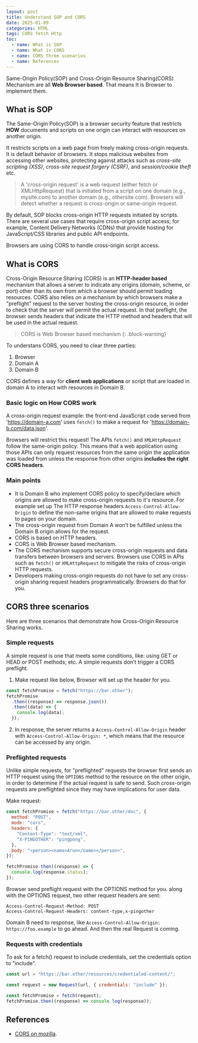 ```yaml
---
layout: post
title: Understand SOP and CORS
date: 2025-01-09
categories: HTML
tags: CORS fetch Http
toc: 
  - name: What is SOP
  - name: What is CORS
  - name: CORS three scenarios
  - name: References
---
```


Same-Origin Policy(SOP) and Cross-Origin Resource Sharing(CORS) Mechanism are all **Web Browser based**. That means It is Browser to implement them.

## What is SOP

The Same-Origin Policy(SOP) is a browser security feature that restricts **HOW** documents and scripts on one origin can interact with resources on another origin.

It restricts scripts on a web page from freely making cross-origin requests. It is default behavior of browsers. It stops malicious websites from accessing other websites, protecting against attacks such as *cross-site scripting (XSS)*, *cross-site request forgery (CSRF)*, and *session/cookie theft* etc. 

> A 'cross-origin request' is a web request (either fetch or XMLHttpRequest) that is initiated from a script on one domain (e.g., mysite.com) to another domain (e.g., othersite.com). Browsers will detect whether a request is cross-origin or same-origin request.

By default, SOP blocks cross-origin HTTP requests initiated by scripts. There are several use cases that require cross-origin script access; for example, Content Delivery Networks (CDNs) that provide hosting for JavaScript/CSS libraries and public API endpoints. 

Browsers are using CORS to handle cross-origin script access. 

## What is CORS

Cross-Origin Resource Sharing (CORS) is an **HTTP-header based** mechanism that allows a server to indicate any origins (domain, scheme, or port) other than its own from which a browser should permit loading resources. 
CORS also relies on a mechanism by which browsers make a "preflight" request to the server hosting the cross-origin resource, in order to check that the server will permit the actual request. In that preflight, the browser sends headers that indicate the HTTP method and headers that will be used in the actual request.

> CORS is Web Browser based mechanism
{: .block-warning}

To understans CORS, you need to clear three parties: 
1. Browser
2. Domain A
3. Domain B

CORS defines a way for **client web applications** or script that are loaded in domain A to interact with resources in Domain B.

### Basic logic on How CORS work

A cross-origin request example: 
the front-end JavaScript code served from 'https://domain-a.com' uses `fetch()` to make a request for 'https://domain-b.com/data.json'.

Browsers will restrict this request! The APIs `fetch()` and `XMLHttpRequest` follow the same-origin policy. This means that a web application using those APIs can only request resources from the same origin the application was loaded from unless the response from other origins **includes the right CORS headers**.

### Main points

- It is Domain B who implement CORS policy to specify/declare which origins are allowed to make cross-origin requests to it's resource. For example set up The HTTP response headers `Access-Control-Allow-Origin` to define the non-same origins that are allowed to make requests to pages on your domain.
- The cross-origin request from Domain A won’t be fulfilled unless the Domain B origin allows for the request.
- CORS is based on HTTP headers. 
- CORS is Web Browser based mechanism.
- The CORS mechanism supports secure cross-origin requests and data transfers between browsers and servers. Browsers use CORS in APIs such as `fetch()` or `XMLHttpRequest` to mitigate the risks of cross-origin HTTP requests.
- Developers making cross-origin requests do not have to set any cross-origin sharing request headers programmatically. Browsers do that for you.

## CORS three scenarios

Here are three scenarios that demonstrate how Cross-Origin Resource Sharing works.

### Simple requests

A simple request is one that meets some conditions, like: using GET or HEAD or POST methods; etc.
A simple requests don't trigger a CORS preflight. 

1. Make request like below, Browser will set up the header for you.

```js
const fetchPromise = fetch("https://bar.other");
fetchPromise
  .then((response) => response.json())
  .then((data) => {
    console.log(data);
  });
```

2. In response, the server returns a `Access-Control-Allow-Origin` header with `Access-Control-Allow-Origin: *`, which means that the resource can be accessed by any origin.

### Preflighted requests

Unlike simple requests, for "preflighted" requests the browser first sends an HTTP request using the `OPTIONS` method to the resource on the other origin, in order to determine if the actual request is safe to send. Such cross-origin requests are preflighted since they may have implications for user data.

Make request:
```js
const fetchPromise = fetch("https://bar.other/doc", {
  method: "POST",
  mode: "cors",
  headers: {
    "Content-Type": "text/xml",
    "X-PINGOTHER": "pingpong",
  },
  body: "<person><name>Arun</name></person>",
});

fetchPromise.then((response) => {
  console.log(response.status);
});
```
Browser send preflight request with the OPTIONS method for you.
along with the OPTIONS request, two other request headers are sent:
```
Access-Control-Request-Method: POST
Access-Control-Request-Headers: content-type,x-pingother
```

Domain B need to response, like `Access-Control-Allow-Origin: https://foo.example` to go ahead.
And then the real Request is coming.

### Requests with credentials

To ask for a fetch() request to include credentials, set the credentials option to "include".
```js
const url = "https://bar.other/resources/credentialed-content/";

const request = new Request(url, { credentials: "include" });

const fetchPromise = fetch(request);
fetchPromise.then((response) => console.log(response));
```

## References

- [CORS on mozilla](https://developer.mozilla.org/en-US/docs/Web/HTTP/CORS).




